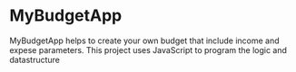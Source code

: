 # MyBudgetApp

MyBudgetApp helps to create your own budget that include income and expese parameters. This project uses JavaScript to program the logic and datastructure
